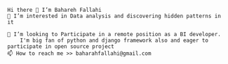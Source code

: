
    Hi there 👋 I’m Bahareh Fallahi
    👀 I’m interested in Data analysis and discovering hidden patterns in it
    
    💞️ I’m looking to Participate in a remote position as a BI developer. 
        I'm big fan of python and django framework also and eager to participate in open source project
    📫 How to reach me >> baharahfallahi@gmail.com 
